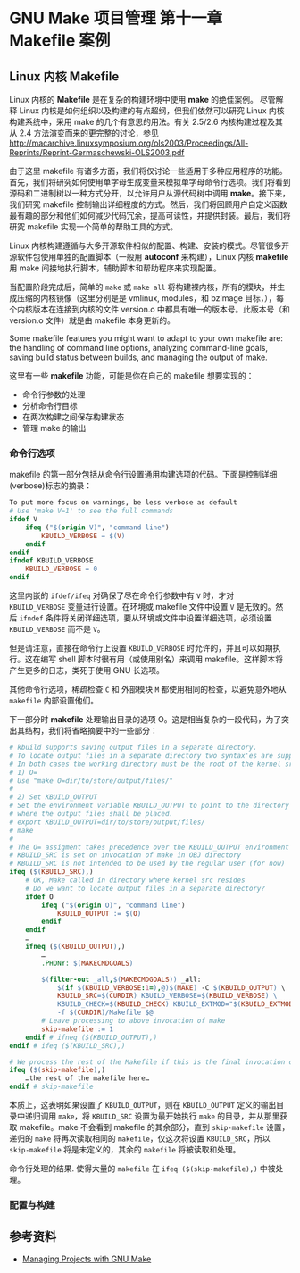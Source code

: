 # GNU Make 项目管理 第十一章 Makefile 案例

[annotation]: <id> (2ab7517a-9d9d-4adc-9f7a-a8c5fcdbfa82)
[annotation]: <status> (public)
[annotation]: <create_time> (2021-04-17 23:47:31)
[annotation]: <category> (计算机技术)
[annotation]: <tags> (Make|Makefile|GNU)
[annotation]: <topic> (GNU Make项目管理)
[annotation]: <index> (11)
[annotation]: <comments> (true)
[annotation]: <url> (http://blog.ccyg.studio/article/2ab7517a-9d9d-4adc-9f7a-a8c5fcdbfa82)


## Linux 内核 Makefile

Linux 内核的 **Makefile** 是在复杂的构建环境中使用 **make** 的绝佳案例。 尽管解释 Linux 内核是如何组织以及构建的有点超纲，但我们依然可以研究 Linux 内核构建系统中，采用 make 的几个有意思的用法。有关 2.5/2.6 内核构建过程及其从 2.4 方法演变而来的更完整的讨论，参见 http://macarchive.linuxsymposium.org/ols2003/Proceedings/All-Reprints/Reprint-Germaschewski-OLS2003.pdf

由于这里 makefile 有诸多方面，我们将仅讨论一些适用于多种应用程序的功能。首先，我们将研究如何使用单字母生成变量来模拟单字母命令行选项。我们将看到源码和二进制树以一种方式分开，以允许用户从源代码树中调用 **make**。接下来，我们研究 makefile 控制输出详细程度的方式。然后，我们将回顾用户自定义函数最有趣的部分和他们如何减少代码冗余，提高可读性，并提供封装。最后，我们将研究 makefile 实现一个简单的帮助工具的方式。

Linux 内核构建遵循与大多开源软件相似的配置、构建、安装的模式。尽管很多开源软件包使用单独的配置脚本（一般用 **autoconf** 来构建），Linux 内核 **makefile** 用 make 间接地执行脚本，辅助脚本和帮助程序来实现配置。

当配置阶段完成后，简单的 `make` 或 `make all` 将构建裸内核，所有的模块，并生成压缩的内核镜像（这里分别是是 vmlinux, modules，和 bzImage 目标，），每个内核版本在连接到内核的文件 version.o 中都具有唯一的版本号。此版本号（和 version.o 文件）就是由 makefile 本身更新的。

Some makefile features you might want to adapt to your own makefile are: the handling
of command line options, analyzing command-line goals, saving build status
between builds, and managing the output of make.

这里有一些 **makefile** 功能，可能是你在自己的 makefile 想要实现的：

- 命令行参数的处理
- 分析命令行目标
- 在两次构建之间保存构建状态
- 管理 make 的输出

### 命令行选项

makefile 的第一部分包括从命令行设置通用构建选项的代码。下面是控制详细(verbose)标志的摘录：

```makefile
To put more focus on warnings, be less verbose as default
# Use 'make V=1' to see the full commands
ifdef V
    ifeq ("$(origin V)", "command line")
        KBUILD_VERBOSE = $(V)
    endif
endif
ifndef KBUILD_VERBOSE
    KBUILD_VERBOSE = 0
endif
```

这里内嵌的 `ifdef/ifeq` 对确保了尽在命令行参数中有 `V` 时，才对 `KBUILD_VERBOSE` 变量进行设置。在环境或 makefile 文件中设置 `V` 是无效的。然后 `ifndef` 条件将关闭详细选项，要从环境或文件中设置详细选项，必须设置 `KBUILD_VERBOSE` 而不是 `V`。

但是请注意，直接在命令行上设置 `KBUILD_VERBOSE` 时允许的，并且可以如期执行。这在编写 shell 脚本时很有用（或使用别名）来调用 makefile。这样脚本将产生更多的日志，类死于使用 GNU 长选项。

其他命令行选项，稀疏检查 `C` 和 外部模块 `M` 都使用相同的检查，以避免意外地从 `makefile` 内部设置他们。

下一部分时 **makefile** 处理输出目录的选项 O。这是相当复杂的一段代码，为了突出其结构，我们将省略摘要中的一些部分：

```makefile
# kbuild supports saving output files in a separate directory.
# To locate output files in a separate directory two syntax'es are supported.
# In both cases the working directory must be the root of the kernel src.
# 1) O=
# Use "make O=dir/to/store/output/files/"
#
# 2) Set KBUILD_OUTPUT
# Set the environment variable KBUILD_OUTPUT to point to the directory
# where the output files shall be placed.
# export KBUILD_OUTPUT=dir/to/store/output/files/
# make
#
# The O= assigment takes precedence over the KBUILD_OUTPUT environment variable.
# KBUILD_SRC is set on invocation of make in OBJ directory
# KBUILD_SRC is not intended to be used by the regular user (for now)
ifeq ($(KBUILD_SRC),)
    # OK, Make called in directory where kernel src resides
    # Do we want to locate output files in a separate directory?
    ifdef O
        ifeq ("$(origin O)", "command line")
            KBUILD_OUTPUT := $(O)
        endif
    endif
    …
    ifneq ($(KBUILD_OUTPUT),)
        …
        .PHONY: $(MAKECMDGOALS)

        $(filter-out _all,$(MAKECMDGOALS)) _all:
            $(if $(KBUILD_VERBOSE:1=),@)$(MAKE) -C $(KBUILD_OUTPUT) \
            KBUILD_SRC=$(CURDIR) KBUILD_VERBOSE=$(KBUILD_VERBOSE) \
            KBUILD_CHECK=$(KBUILD_CHECK) KBUILD_EXTMOD="$(KBUILD_EXTMOD)" \
            -f $(CURDIR)/Makefile $@
        # Leave processing to above invocation of make
        skip-makefile := 1
    endif # ifneq ($(KBUILD_OUTPUT),)
endif # ifeq ($(KBUILD_SRC),)

# We process the rest of the Makefile if this is the final invocation of make
ifeq ($(skip-makefile),)
    …the rest of the makefile here…
endif # skip-makefile
```

本质上，这表明如果设置了 `KBUILD_OUTPUT`，则在 `KBUILD_OUTPUT` 定义的输出目录中递归调用 `make`，将 `KBUILD_SRC` 设置为最开始执行 `make` 的目录，并从那里获取 makefile。make 不会看到 makefile 的其余部分，直到 `skip-makefile` 设置，递归的 `make` 将再次读取相同的 `makefile`，仅这次将设置 `KBUILD_SRC`，所以 `skip-makefile` 将是未定义的，其余的 `makefile` 将被读取和处理。

命令行处理的结果. 使得大量的 `makefile` 在 `ifeq ($(skip-makefile),)` 中被处理。

### 配置与构建

## 参考资料

- [Managing Projects with GNU Make](https://book.douban.com/subject/1850994/)